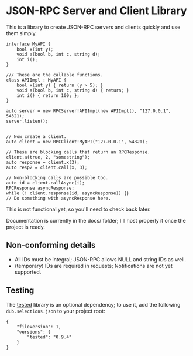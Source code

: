# JSON-RPC Server and Client Library

This is a library to create JSON-RPC servers and clients quickly and use them
simply.

```
interface MyAPI {
    bool x(int y);
    void a(bool b, int c, string d);
    int i();
}

/// These are the callable functions.
class APIImpl : MyAPI {
    bool x(int y) { return (y > 5); }
    void a(bool b, int c, string d) { return; }
    int i() { return 100; };
}

auto server = new RPCServer!APIImpl(new APIImpl(), "127.0.0.1", 54321);
server.listen();


// Now create a client.
auto client = new RPCClient!MyAPI("127.0.0.1", 54321);

// These are blocking calls that return an RPCResponse.
client.a(true, 2, "somestring");
auto response = client.x(3);
auto resp2 = client.call(x, 3);

// Non-blocking calls are possible too.
auto id = client.callAsync(i);
RPCResponse asyncResponse;
while (! client.response(id, asyncResponse)) {}
// Do something with asyncResponse here.
```

This is not functional yet, so you'll need to check back later.

Documentation is currently in the docs/ folder; I'll host properly it once the
project is ready.

## Non-conforming details

* All IDs must be integral; JSON-RPC allows NULL and string IDs as well.
* (temporary) IDs are required in requests; Notifications are not yet supported.

## Testing

The [tested](http://code.dlang.org/packages/tested) library is an optional
dependency; to use it, add the following `dub.selections.json` to your project
root:
```
{
    "fileVersion": 1,
    "versions": {
        "tested": "0.9.4"
    }
}
```
